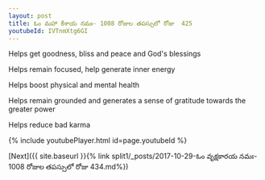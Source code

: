 ```yaml
---
layout: post
title: ఓం మహా కేశాయ నమః- 1008 రోజుల తపస్సులో రోజు  425
youtubeId: IVTnmXtg6GI
---
```

 
 
Helps get goodness, bliss and peace and God's blessings
 
Helps remain focused, help generate inner energy 
 
Helps boost physical and mental health 
 
Helps remain grounded and generates a sense of gratitude towards the greater power 
 
Helps reduce bad karma
 
 
 
 


{% include youtubePlayer.html id=page.youtubeId %}
 
[Next]({{ site.baseurl }}{% link  split1/_posts/2017-10-29-ఓం వృక్షకారయ నమః- 1008 రోజుల తపస్సులో రోజు  434.md%})
 
